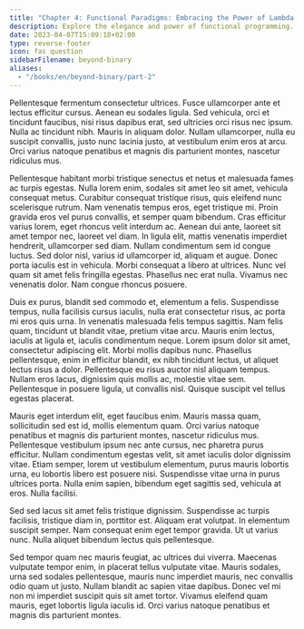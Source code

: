 ```yaml
---
title: "Chapter 4: Functional Paradigms: Embracing the Power of Lambda Calculus"
description: Explore the elegance and power of functional programming.
date: 2023-04-07T15:09:18+02:00
type: reverse-footer
icon: fas question
sidebarFilename: beyond-binary
aliases:
  - "/books/en/beyond-binary/part-2"
---
```

Pellentesque fermentum consectetur ultrices. Fusce ullamcorper ante et lectus efficitur cursus. Aenean eu sodales ligula. Sed vehicula, orci et tincidunt faucibus, nisi risus dapibus erat, sed ultricies orci risus nec ipsum. Nulla ac tincidunt nibh. Mauris in aliquam dolor. Nullam ullamcorper, nulla eu suscipit convallis, justo nunc lacinia justo, at vestibulum enim eros at arcu. Orci varius natoque penatibus et magnis dis parturient montes, nascetur ridiculus mus.

Pellentesque habitant morbi tristique senectus et netus et malesuada fames ac turpis egestas. Nulla lorem enim, sodales sit amet leo sit amet, vehicula consequat metus. Curabitur consequat tristique risus, quis eleifend nunc scelerisque rutrum. Nam venenatis tempus eros, eget tristique mi. Proin gravida eros vel purus convallis, et semper quam bibendum. Cras efficitur varius lorem, eget rhoncus velit interdum ac. Aenean dui ante, laoreet sit amet tempor nec, laoreet vel diam. In ligula elit, mattis venenatis imperdiet hendrerit, ullamcorper sed diam. Nullam condimentum sem id congue luctus. Sed dolor nisl, varius id ullamcorper id, aliquam et augue. Donec porta iaculis est in vehicula. Morbi consequat a libero at ultrices. Nunc vel quam sit amet felis fringilla egestas. Phasellus nec erat nulla. Vivamus nec venenatis dolor. Nam congue rhoncus posuere.

Duis ex purus, blandit sed commodo et, elementum a felis. Suspendisse tempus, nulla facilisis cursus iaculis, nulla erat consectetur risus, ac porta mi eros quis urna. In venenatis malesuada felis tempus sagittis. Nam felis quam, tincidunt ut blandit vitae, pretium vitae arcu. Mauris enim lectus, iaculis at ligula et, iaculis condimentum neque. Lorem ipsum dolor sit amet, consectetur adipiscing elit. Morbi mollis dapibus nunc. Phasellus pellentesque, enim in efficitur blandit, ex nibh tincidunt lectus, ut aliquet lectus risus a dolor. Pellentesque eu risus auctor nisl aliquam tempus. Nullam eros lacus, dignissim quis mollis ac, molestie vitae sem. Pellentesque in posuere ligula, ut convallis nisl. Quisque suscipit vel tellus egestas placerat.

Mauris eget interdum elit, eget faucibus enim. Mauris massa quam, sollicitudin sed est id, mollis elementum quam. Orci varius natoque penatibus et magnis dis parturient montes, nascetur ridiculus mus. Pellentesque vestibulum ipsum nec ante cursus, nec pharetra purus efficitur. Nullam condimentum egestas velit, sit amet iaculis dolor dignissim vitae. Etiam semper, lorem ut vestibulum elementum, purus mauris lobortis urna, eu lobortis libero est posuere nisi. Suspendisse vitae urna in purus ultrices porta. Nulla enim sapien, bibendum eget sagittis sed, vehicula at eros. Nulla facilisi.

Sed sed lacus sit amet felis tristique dignissim. Suspendisse ac turpis facilisis, tristique diam in, porttitor est. Aliquam erat volutpat. In elementum suscipit semper. Nam consequat enim eget tempor gravida. Ut ut varius nunc. Nulla aliquet bibendum lectus quis pellentesque.

Sed tempor quam nec mauris feugiat, ac ultrices dui viverra. Maecenas vulputate tempor enim, in placerat tellus vulputate vitae. Mauris sodales, urna sed sodales pellentesque, mauris nunc imperdiet mauris, nec convallis odio quam ut justo. Nullam blandit ac sapien vitae dapibus. Donec vel mi non mi imperdiet suscipit quis sit amet tortor. Vivamus eleifend quam mauris, eget lobortis ligula iaculis id. Orci varius natoque penatibus et magnis dis parturient montes.
